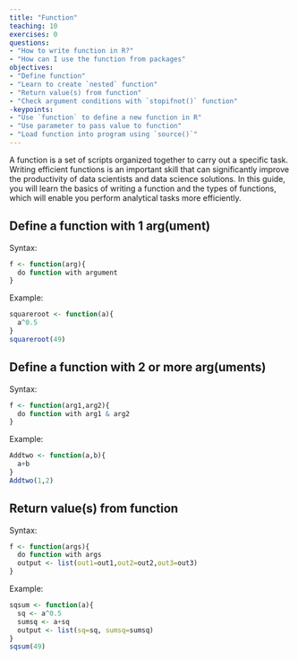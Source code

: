 ```yaml
---
title: "Function"
teaching: 10
exercises: 0
questions:
- "How to write function in R?"
- "How can I use the function from packages"
objectives:
- "Define function"
- "Learn to create `nested` function"
- "Return value(s) from function"
- "Check argument conditions with `stopifnot()` function"
-keypoints:
- "Use `function` to define a new function in R"
- "Use parameter to pass value to function"
- "Load function into program using `source()`"
---
```


A function is a set of scripts organized together to carry out a specific task. Writing efficient functions is an important skill that can significantly improve the productivity of data scientists and data science solutions. In this guide, you will learn the basics of writing a function and the types of functions, which will enable you perform analytical tasks more efficiently.

## Define a function with 1 arg(ument)
Syntax:

```r
f <- function(arg){
  do function with argument
}
```

Example:

```r
squareroot <- function(a){
  a^0.5
}
squareroot(49)
```
## Define a function with 2 or more arg(uments)
Syntax:

```r
f <- function(arg1,arg2){
  do function with arg1 & arg2
}
```

Example:

```r
Addtwo <- function(a,b){
  a+b
}
Addtwo(1,2)
```

## Return value(s) from function
Syntax:
```r
f <- function(args){
  do function with args
  output <- list(out1=out1,out2=out2,out3=out3)
}
```

Example:
```r
sqsum <- function(a){
  sq <- a^0.5
  sumsq <- a+sq  
  output <- list(sq=sq, sumsq=sumsq)
}
sqsum(49)
```

